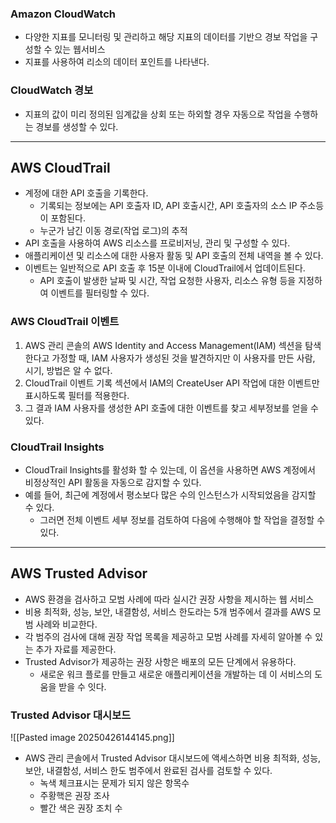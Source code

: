 ### Amazon CloudWatch

- 다양한 지표를 모니터링 및 관리하고 해당 지표의 데이터를 기반으 경보 작업을 구성할  수 있는 웹서비스
- 지표를 사용하여 리소의 데이터 포인트를 나타낸다.
### CloudWatch 경보
- 지표의 값이 미리 정의된 임계값을 상회 또는 하외할 경우 자동으로 작업을 수행하는 경보를 생성할 수 있다.

---
## AWS CloudTrail
- 계정에 대한 API 호출을 기록한다. 
	- 기록되는 정보에는 API 호출자 ID, API 호출시간, API 호출자의 소스 IP 주소등이 포함된다.
	- 누군가 남긴 이동 경로(작업 로그)의 추적
- API 호출을 사용하여 AWS 리소스를 프로비저닝, 관리 및 구성할 수 있다.
- 애플리케이션 및 리소스에 대한 사용자 활동 및 API 호출의 전체 내역을 볼 수 있다.
- 이벤트는 일반적으로 API 호출 후 15분 이내에 CloudTrail에서 업데이트된다. 
	- API 호출이 발생한 날짜 및 시간, 작업 요청한 사용자, 리소스 유형 등을 지정하여 이벤트를 필터링할 수 있다.
### AWS CloudTrail 이벤트
1. AWS 관리 콘솔의 AWS Identity and Access Management(IAM) 섹션을 탐색한다고 가정할 때, IAM 사용자가 생성된 것을 발견하지만 이 사용자를 만든 사람, 시기, 방법은 알 수 없다.
2. CloudTrail 이벤트 기록 섹션에서 IAM의 CreateUser API 작업에 대한 이벤트만 표시하도록 필터를 적용한다.
3. 그 결과 IAM 사용자를 생성한 API 호출에 대한 이벤트를 찾고 세부정보를 얻을 수 있다.

### CloudTrail Insights
- CloudTrail Insights를 활성화 할 수 있는데, 이 옵션을 사용하면 AWS 계정에서 비정상적인 API 활동을 자동으로 감지할 수 있다.
- 예를 들어, 최근에 계정에서 평소보다 많은 수의 인스턴스가 시작되었음을 감지할 수 있다.
	- 그러면 전체 이벤트 세부 정보를 검토하여 다음에 수행해야 할 작업을 결정할 수 있다.
---
## AWS Trusted Advisor
- AWS 환경을 검사하고 모범 사례에 따라 실시간 권장 사항을 제시하는 웹 서비스
- 비용 최적화, 성능, 보안, 내결함성, 서비스 한도라는 5개 범주에서 결과를 AWS 모범 사례와 비교한다. 
- 각 범주의 검사에 대해 권장 작업 목록을 제공하고 모범 사례를 자세히 알아볼 수 있는 추가 자료를 제공한다.
- Trusted Advisor가 제공하는 권장 사항은 배포의 모든 단계에서 유용하다.
	- 새로운 워크 플로를 만들고 새로운 애플리케이션을 개발하는 데 이 서비스의 도움을 받을 수 잇다.

### Trusted Advisor 대시보드
![[Pasted image 20250426144145.png]]

- AWS 관리 콘솔에서 Trusted Advisor 대시보드에 액세스하면 비용 최적화, 성능, 보안, 내결함성, 서비스 한도 범주에서 완료된 검사를 검토할 수 있다.
	- 녹색 체크표시는 문제가 되지 않은 항목수
	- 주황핵은 권장 조사
	- 빨간 색은 권장 조치 수